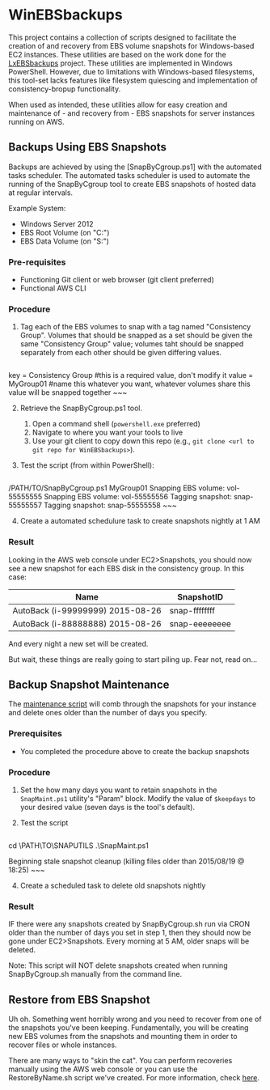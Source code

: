 # WinEBSbackups
This project contains a collection of scripts designed to facilitate the creation of and recovery from EBS volume snapshots for Windows-based EC2 instances. These utilities are based on the work done for the [LxEBSbackups](https://github.com/ferricoxide/LxEBSbackups) project. These utilities are implemented in Windows PowerShell. However, due to limitations with Windows-based filesystems, this tool-set lacks features like filesystem quiescing and implementation of consistency-bropup functionality.

When used as intended, these utilities allow for easy creation and maintenance of  - and recovery from - EBS snapshots for server instances running on AWS.  

## Backups Using EBS Snapshots
Backups are achieved by using the [SnapByCgroup.ps1] with the automated tasks scheduler. The automated tasks scheduler is used to automate the running of the SnapByCgroup tool to create EBS snapshots of hosted data at regular intervals.

Example System: 
* Windows Server 2012
* EBS Root Volume (on "C:\")
* EBS Data Volume (on "S:\")

### Pre-requisites
* Functioning Git client or web browser (git client preferred)
* Functional AWS CLI

### Procedure
1. Tag each of the EBS volumes to snap with a tag named "Consistency Group". Volumes that should be snapped as a set should be given the same "Consistency Group" value; volumes taht should be snapped separately from each other should be given differing values. 

    ~~~
key   =   Consistency Group #this is a required value, don't modify it
value =   MyGroup01 #name this whatever you want, whatever volumes share this value will be snapped together
    ~~~

2. Retrieve the SnapByCgroup.ps1 tool. 

    1. Open a command shell (`powershell.exe` preferred)
    2. Navigate to where you want your tools to live
    3. Use your git client to copy down this repo (e.g., `git clone <url to git repo for WinEBSbackups>`).

3. Test the script (from within PowerShell):

    ~~~
/PATH/TO/SnapByCgroup.ps1 MyGroup01
Snapping EBS volume: vol-55555555
Snapping EBS volume: vol-55555556
Tagging snapshot: snap-55555557
Tagging snapshot: snap-55555558
    ~~~

4. Create a automated schedulure task to create snapshots nightly at 1 AM


### Result
Looking in the AWS web console under EC2>Snapshots, you should now see a new snapshot for each EBS disk in the consistency group.  In this case:

Name | SnapshotID
---- | ----------
AutoBack (i-99999999) 2015-08-26 | snap-ffffffff
AutoBack (i-88888888) 2015-08-26 | snap-eeeeeeee

And every night a new set will be created.

But wait, these things are really going to start piling up.  Fear not, read on...

## Backup Snapshot Maintenance

The [maintenance script](README_SnapMaint.md) will comb through the snapshots for your instance and delete ones older than the number of days you specify.


### Prerequisites
* You completed the procedure above to create the backup snapshots

### Procedure

1. Set the how many days you want to retain snapshots in the `SnapMaint.ps1` utility's "Param" block. Modify the value of `$keepdays` to your desired value (seven days is the tool's default). 

2. Test the script

    ~~~
cd \PATH\TO\SNAPUTILS
.\SnapMaint.ps1

Beginning stale snapshot cleanup (killing files older than 2015/08/19 @ 18:25)
    ~~~

4. Create a scheduled task to delete old snapshots nightly 


### Result
IF there were any snapshots created by SnapByCgroup.sh run via CRON older than the number of days you set in step 1, then they should now be gone under EC2>Snapshots.  Every morning at 5 AM, older snaps will be deleted.

Note: This script will NOT delete snapshots created when running SnapByCgroup.sh manually from the command line.

## Restore from EBS Snapshot

Uh oh.  Something went horribly wrong and you need to recover from one of the snapshots you've been keeping.  Fundamentally, you will be creating new EBS volumes from the snapshots and mounting them in order to recover files or whole instances.  

There are many ways to "skin the cat".  You can perform recoveries manually using the AWS web console or you can use the RestoreByName.sh script we've created.  For more information, check [here](README_RestoreByName.sh.md).
